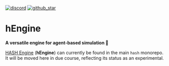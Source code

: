 [discord]: https://hash.ai/discord?utm_medium=organic&utm_source=github_readme_labs-repo_apps-sim-engine
[github_star]: https://github.com/hashintel/labs#
[hash]: https://hash.ai/platform/hash?utm_medium=organic&utm_source=github_readme_labs-repo_apps-sim-engine
[hash core]: https://hash.ai/platform/core?utm_medium=organic&utm_source=github_readme_labs-repo_apps-sim-engine
[hash engine]: https://hash.ai/platform/engine?utm_medium=organic&utm_source=github_readme_labs-repo_apps-sim-engine
[repository guidelines]: https://github.com/hashintel/labs/blob/main/.github/CONTRIBUTING.md

[![discord](https://img.shields.io/discord/840573247803097118)][discord] [![github_star](https://img.shields.io/github/stars/hashintel/labs?label=Star%20on%20GitHub&style=social)][github_star]

# hEngine

**A versatile engine for agent-based simulation 🚀** 

[HASH Engine] (**hEngine**) can currently be found in the main `hash` monorepo. It will be moved here in due course, reflecting its status as an experimental.
